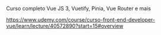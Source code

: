 Curso completo Vue JS 3, Vuetify, Pinia, Vue Router e mais

https://www.udemy.com/course/curso-front-end-developer-vue/learn/lecture/40572890?start=15#overview
